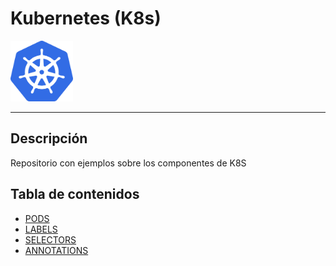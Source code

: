 # Kubernetes (K8s)

<img src="https://github.com/kubernetes/kubernetes/raw/master/logo/logo.png" width="100">

----

## Descripción

Repositorio con ejemplos sobre los componentes de K8S

## Tabla de contenidos
- [PODS](PODS)
- [LABELS](LABELS)
- [SELECTORS](SELECTORS)
- [ANNOTATIONS](ANNOTATIONS)
